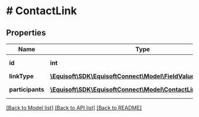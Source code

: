 # # ContactLink

## Properties

Name | Type | Description | Notes
------------ | ------------- | ------------- | -------------
**id** | **int** | Link unique identifier | [optional]
**linkType** | [**\Equisoft\SDK\EquisoftConnect\Model\FieldValue**](FieldValue.md) |  | [optional]
**participants** | [**\Equisoft\SDK\EquisoftConnect\Model\ContactLinkParticipant[]**](ContactLinkParticipant.md) | List of link participants | [optional]

[[Back to Model list]](../../README.md#models) [[Back to API list]](../../README.md#endpoints) [[Back to README]](../../README.md)
